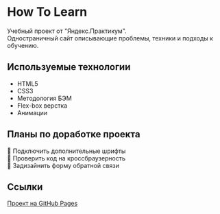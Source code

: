 # How To Learn
Учебный проект от "Яндекс.Практикум".  
Одностраничный сайт описывающие проблемы, техники и подходы к обучению.

## Используемые технологии
* HTML5
* CSS3
* Методология БЭМ
* Flex-box верстка
* Анимации
## Планы по доработке проекта
:black_square_button: Подключить дополнительные шрифты  
:black_square_button: Проверить код на кроссбраузерность  
:black_square_button: Задизайнить форму обратной связи
## Ссылки
[Проект на GitHub Pages](https://evgeniymishin.github.io/how-to-learn/)

